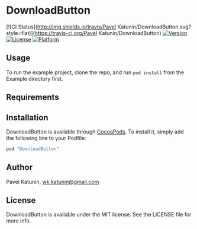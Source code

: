 # DownloadButton

[![CI Status](http://img.shields.io/travis/Pavel Katunin/DownloadButton.svg?style=flat)](https://travis-ci.org/Pavel Katunin/DownloadButton)
[![Version](https://img.shields.io/cocoapods/v/DownloadButton.svg?style=flat)](http://cocoapods.org/pods/DownloadButton)
[![License](https://img.shields.io/cocoapods/l/DownloadButton.svg?style=flat)](http://cocoapods.org/pods/DownloadButton)
[![Platform](https://img.shields.io/cocoapods/p/DownloadButton.svg?style=flat)](http://cocoapods.org/pods/DownloadButton)

## Usage

To run the example project, clone the repo, and run `pod install` from the Example directory first.

## Requirements

## Installation

DownloadButton is available through [CocoaPods](http://cocoapods.org). To install
it, simply add the following line to your Podfile:

```ruby
pod "DownloadButton"
```

## Author

Pavel Katunin, wk.katunin@gmail.com

## License

DownloadButton is available under the MIT license. See the LICENSE file for more info.
